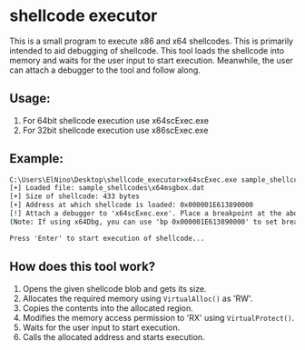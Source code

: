 # shellcode executor

This is a small program to execute x86 and x64 shellcodes. This is primarily intended to aid debugging of shellcode. This tool loads the shellcode into memory and waits for the user input to start execution. Meanwhile, the user can attach a debugger to the tool and follow along.



## Usage:

1. For 64bit shellcode execution use x64scExec.exe
2. For 32bit shellcode execution use x86scExec.exe



## Example:

```bat
C:\Users\ElNino\Desktop\shellcode_executor>x64scExec.exe sample_shellcodes\x64msgbox.dat
[+] Loaded file: sample_shellcodes\x64msgbox.dat
[+] Size of shellcode: 433 bytes
[+] Address at which shellcode is loaded: 0x000001E613890000
[!] Attach a debugger to 'x64scExec.exe'. Place a breakpoint at the above address.
(Note: If using x64Dbg, you can use 'bp 0x000001E613890000' to set breakpoint from the 'Command' window at the bottom).

Press 'Enter' to start execution of shellcode...
```



## How does this tool work?

1. Opens the given shellcode blob and gets its size.
2. Allocates the required memory using `VirtualAlloc()` as 'RW'.
3. Copies the contents into the allocated region.
4. Modifies the memory access permission to 'RX' using `VirtualProtect()`.
5. Waits for the user input to start execution.
6. Calls the allocated address and starts execution.
